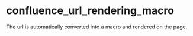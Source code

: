 # confluence_url_rendering_macro
The url is automatically converted into a macro and rendered on the page.
